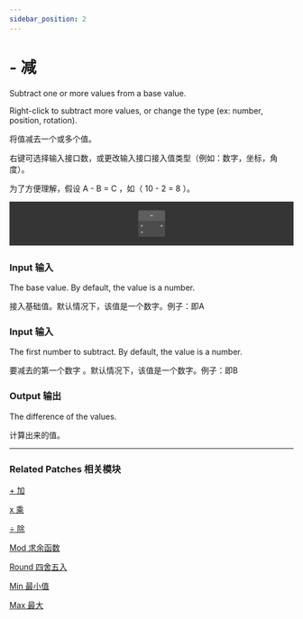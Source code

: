```yaml
---
sidebar_position: 2
---
```


# - 减

Subtract one or more values from a base value.

Right-click to subtract more values, or change the type (ex: number, position, rotation).

将值减去一个或多个值。

右键可选择输入接口数，或更改输入接口接入值类型（例如：数字，坐标，角度）。

为了方便理解，假设 A - B = C ，如（ 10 - 2 = 8 ）。

![Image](./../../static/img/docs/Math/-.png)

### Input 输入

The base value. By default, the value is a number.

接入基础值。默认情况下，该值是一个数字。例子：即A

### Input 输入

The first number to subtract. By default, the value is a number.

要减去的第一个数字 。默认情况下，该值是一个数字。例子：即B

### Output 输出

The difference of the values.

计算出来的值。

------

### Related Patches 相关模块

[+ 加](./+.md)

[x 乘](./x.md)

[÷ 除](./%C3%B7.md)

[Mod 求余函数](./Mod.md)

[Round 四舍五入](./Round.md)

[Min 最小值](./Min.md)

[Max 最大](./Max.md)
